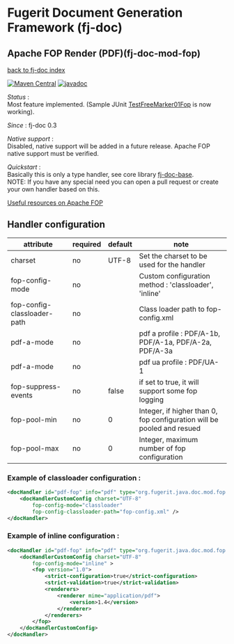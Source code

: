 # Fugerit Document Generation Framework (fj-doc)

## Apache FOP Render (PDF)(fj-doc-mod-fop)

[back to fj-doc index](../README.md)  

[![Maven Central](https://img.shields.io/maven-central/v/org.fugerit.java/fj-doc-mod-fop.svg)](https://mvnrepository.com/artifact/org.fugerit.java/fj-doc-mod-fop) 
[![javadoc](https://javadoc.io/badge2/org.fugerit.java/fj-doc-mod-fop/javadoc.svg)](https://javadoc.io/doc/org.fugerit.java/fj-doc-mod-fop)

*Status* :  
Most feature implemented. (Sample JUnit [TestFreeMarker01Fop](../fj-doc-sample/src/test/java/test/org/fugerit/java/doc/sample/freemarker/TestFreeMarker01Fop.java) is now working).
  
*Since* : fj-doc 0.3

*Native support*  :  
Disabled, native support will be added in a future release. Apache FOP native support must be verified.
  
*Quickstart* :  
Basically this is only a type handler, see core library [fj-doc-base](../fj-doc-base/README.md).  
NOTE: If you have any special need you can open a pull request or create your own handler based on this.

[Useful resources on Apache FOP](src/main/docs/apache-fop-ref.md)

## Handler configuration

| attribute                   | required | default | note                                                                   | 
|-----------------------------|----------|---------|------------------------------------------------------------------------|
| charset                     | no       | UTF-8   | Set the charset to be used for the handler                             |
| fop-config-mode             | no       |         | Custom configuration method : 'classloader', 'inline'                  |
| fop-config-classloader-path | no       |         | Class loader path to fop-config.xml                                    |
| pdf-a-mode                  | no       |         | pdf a profile : PDF/A-1b, PDF/A-1a, PDF/A-2a, PDF/A-3a                 |
| pdf-a-mode                  | no       |         | pdf ua profile : PDF/UA-1                                              |
| fop-suppress-events         | no       | false   | if set to true, it will support some fop logging                       |
| fop-pool-min                | no       | 0       | Integer, if higher than 0, fop configuration will be pooled and resued |
| fop-pool-max                | no       | 0       | Integer, maximum number of fop configuration                           |




### Example of classloader configuration : 

```xml
<docHandler id="pdf-fop" info="pdf" type="org.fugerit.java.doc.mod.fop.PdfFopTypeHandler">
    <docHandlerCustomConfig charset="UTF-8" 
        fop-config-mode="classloader" 
        fop-config-classloader-path="fop-config.xml" />
</docHandler>
```

### Example of inline configuration :

```xml
<docHandler id="pdf-fop" info="pdf" type="org.fugerit.java.doc.mod.fop.PdfFopTypeHandler">
    <docHandlerCustomConfig charset="UTF-8" 
        fop-config-mode="inline" >
        <fop version="1.0">
            <strict-configuration>true</strict-configuration>
            <strict-validation>true</strict-validation>
            <renderers>
                <renderer mime="application/pdf">
                    <version>1.4</version>
                </renderer>
            </renderers>
        </fop>
    </docHandlerCustomConfig>
</docHandler>
```
